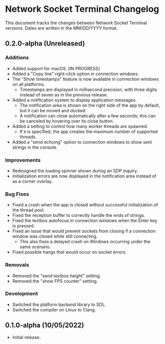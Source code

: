 # Network Socket Terminal Changelog

This document tracks the changes between Network Socket Terminal versions. Dates are written in the MM/DD/YYYY format.

## 0.2.0-alpha (Unreleased)

### Additions

- Added support for macOS. [IN PROGRESS]
- Added a "Copy line" right-click option in connection windows.
- The "Show timestamps" feature is now available in connection windows on all platforms.
  - Timestamps are displayed in millisecond precision, with three digits instead of seven as in the previous release.
- Added a notification system to display application messages.
  - The notification area is shown on the right side of the app by default, but it can be moved and docked.
  - A notification can close automatically after a few seconds; this can be canceled by hovering over its close button.
- Added a setting to control how many worker threads are spawned.
  - If `0` is specified, the app creates the maximum number of supported threads.
- Added a "send echoing" option to connection windows to show sent strings in the console.

### Improvements

- Redesigned the loading spinner shown during an SDP inquiry.
- Initialization errors are now displayed in the notification area instead of as a corner overlay.

### Bug Fixes

- Fixed a crash when the app is closed without successful initialization of the thread pool.
- Fixed the reception buffer to correctly handle the ends of strings.
- Fixed the textbox autofocus in connection windows when the Enter key is pressed.
- Fixed an issue that would prevent sockets from closing if a connection window was closed while still connecting.
  - This also fixes a delayed crash on Windows occurring under the same scenario.
- Fixed possible hangs that would occur on socket errors.

### Removals

- Removed the "send textbox height" setting.
- Removed the "show FPS counter" setting.

### Development

- Switched the platform backend library to SDL.
- Switched the compiler on Linux to Clang.

## 0.1.0-alpha (10/05/2022)

- Initial release.
